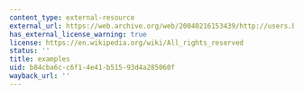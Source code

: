 ```yaml
---
content_type: external-resource
external_url: https://web.archive.org/web/20040216153439/http://users.bestweb.net/~sowa/cg/cgexampw.htm
has_external_license_warning: true
license: https://en.wikipedia.org/wiki/All_rights_reserved
status: ''
title: examples
uid: b84cba6c-c6f1-4e41-b515-93d4a285060f
wayback_url: ''
---
```

